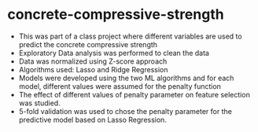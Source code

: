 # concrete-compressive-strength
* This was part of a class project where different variables are used to predict the concrete compressive strength 
* Exploratory Data analysis was performed to clean the data
* Data was normalized using Z-score approach
* Algorithms used: Lasso and Ridge Regression
* Models were developed using the two ML algorithms and for each model, different values were assumed for the penalty function
* The effect of different values of penalty parameter on feature selection was studied.
* 5-fold validation was used to chose the penalty parameter for the predictive model based on Lasso Regression.
